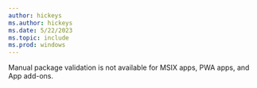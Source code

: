 ```yaml
---
author: hickeys
ms.author: hickeys
ms.date: 5/22/2023
ms.topic: include
ms.prod: windows
---
```


Manual package validation is not available for MSIX apps, PWA apps, and App add-ons. 
